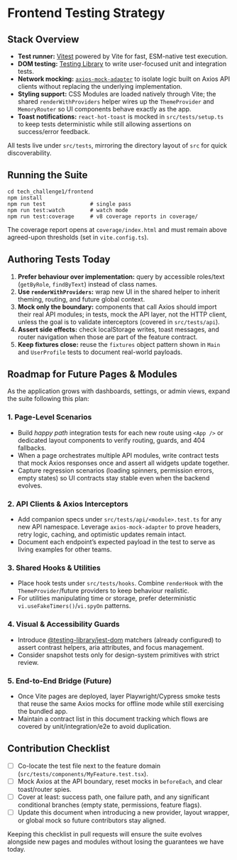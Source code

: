 # Frontend Testing Strategy

## Stack Overview

- **Test runner:** [Vitest](https://vitest.dev/) powered by Vite for fast, ESM-native test execution.
- **DOM testing:** [Testing Library](https://testing-library.com/docs/react-testing-library/intro/) to write user-focused unit and integration tests.
- **Network mocking:** [`axios-mock-adapter`](https://github.com/ctimmerm/axios-mock-adapter) to isolate logic built on Axios API clients without replacing the underlying implementation.
- **Styling support:** CSS Modules are loaded natively through Vite; the shared `renderWithProviders` helper wires up the `ThemeProvider` and `MemoryRouter` so UI components behave exactly as the app.
- **Toast notifications:** `react-hot-toast` is mocked in `src/tests/setup.ts` to keep tests deterministic while still allowing assertions on success/error feedback.

All tests live under `src/tests`, mirroring the directory layout of `src` for quick discoverability.

## Running the Suite

```fish
cd tech_challenge1/frontend
npm install
npm run test              # single pass
npm run test:watch        # watch mode
npm run test:coverage     # v8 coverage reports in coverage/
```

The coverage report opens at `coverage/index.html` and must remain above agreed-upon thresholds (set in `vite.config.ts`).

## Authoring Tests Today

1. **Prefer behaviour over implementation:** query by accessible roles/text (`getByRole`, `findByText`) instead of class names.
2. **Use `renderWithProviders`:** wrap new UI in the shared helper to inherit theming, routing, and future global context.
3. **Mock only the boundary:** components that call Axios should import their real API modules; in tests, mock the API layer, not the HTTP client, unless the goal is to validate interceptors (covered in `src/tests/api`).
4. **Assert side effects:** check localStorage writes, toast messages, and router navigation when those are part of the feature contract.
5. **Keep fixtures close:** reuse the `fixtures` object pattern shown in `Main` and `UserProfile` tests to document real-world payloads.

## Roadmap for Future Pages & Modules

As the application grows with dashboards, settings, or admin views, expand the suite following this plan:

### 1. Page-Level Scenarios

- Build _happy path_ integration tests for each new route using `<App />` or dedicated layout components to verify routing, guards, and 404 fallbacks.
- When a page orchestrates multiple API modules, write contract tests that mock Axios responses once and assert all widgets update together.
- Capture regression scenarios (loading spinners, permission errors, empty states) so UI contracts stay stable even when the backend evolves.

### 2. API Clients & Axios Interceptors

- Add companion specs under `src/tests/api/<module>.test.ts` for any new API namespace. Leverage `axios-mock-adapter` to prove headers, retry logic, caching, and optimistic updates remain intact.
- Document each endpoint’s expected payload in the test to serve as living examples for other teams.

### 3. Shared Hooks & Utilities

- Place hook tests under `src/tests/hooks`. Combine `renderHook` with the `ThemeProvider`/future providers to keep behaviour realistic.
- For utilities manipulating time or storage, prefer deterministic `vi.useFakeTimers()`/`vi.spyOn` patterns.

### 4. Visual & Accessibility Guards

- Introduce [@testing-library/jest-dom](https://github.com/testing-library/jest-dom) matchers (already configured) to assert contrast helpers, aria attributes, and focus management.
- Consider snapshot tests only for design-system primitives with strict review.

### 5. End-to-End Bridge (Future)

- Once Vite pages are deployed, layer Playwright/Cypress smoke tests that reuse the same Axios mocks for offline mode while still exercising the bundled app.
- Maintain a contract list in this document tracking which flows are covered by unit/integration/e2e to avoid duplication.

## Contribution Checklist

- [ ] Co-locate the test file next to the feature domain (`src/tests/components/MyFeature.test.tsx`).
- [ ] Mock Axios at the API boundary, reset mocks in `beforeEach`, and clear toast/router spies.
- [ ] Cover at least: success path, one failure path, and any significant conditional branches (empty state, permissions, feature flags).
- [ ] Update this document when introducing a new provider, layout wrapper, or global mock so future contributors stay aligned.

Keeping this checklist in pull requests will ensure the suite evolves alongside new pages and modules without losing the guarantees we have today.

